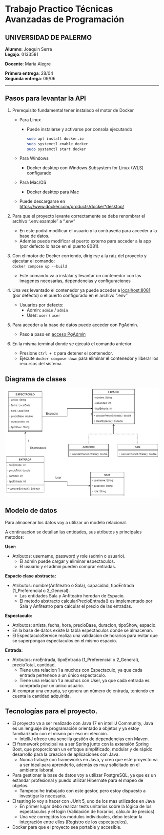 # Trabajo Practico Técnicas Avanzadas de Programación
## UNIVERSIDAD DE PALERMO


**Alumno**: Joaquin Serra  
**Legajo**: 0133581

**Docente**: Maria Alegre

**Primera entrega**: 28/04  
**Segunda entrega**: 09/06

***

## Pasos para levantar la API

1. Prerequisito fundamental tener instalado el motor de Docker
   * Para Linux
     * Puede instalarse y activarse por consola ejecutando

       ```bash
       sudo apt install docker.io
       sudo systemctl enable docker
       sudo systemctl start docker
       ```

   * Para Windows
     * Docker desktop con Windows Subsystem for Linux (WLS) configurado
   * Para Mac/OS
     * Docker desktop para Mac
   * Puede descargarse en https://www.docker.com/products/docker*desktop/


2. Para que el proyecto levante correctamente se debe renombrar el archivo “.env.example” a “.env” 
   * En este podrá modificar el usuario y la contraseña para acceder a la base de datos.  
   * Además puede modificar el puerto externo para acceder a la app (por defecto lo hace en el puerto 8081).


3. Con el motor de Docker corriendo, dirigirse a la raiz del proyecto y ejecutar el comando:   
    `docker compose up --build`  
   * Este comando va a instalar y levantar un contenedor con las imagenes necesarias, dependencias y configuraciones


4. Una vez levantado el contenedor ya puede acceder a [localhost:8081](http://localhost:8081/) (por defecto) o el puerto configurado en el archivo “.env”
   * Usuarios por defecto: 
     * Admin: `admin` / `admin`
     * User: `user` / `user`


5. Para acceder a la base de datos puede acceder con PgAdmin.
   * Paso a paso en [acceso PgAdmin](src/main/resources/static/acceso_pgAdmin.txt)


6. En la misma terminal donde se ejecutó el comando anterior 
   * Presione `Ctrl + C` para detener el contenedor.
   * Ejecute `docker compose down` para eliminar el contenedor y liberar los recursos del sistema.



## Diagrama de clases
![Imagen del diagrama de clases](src/main/resources/static/images/DC_teatro.jpg)    

## Modelo de datos
Para almacenar los datos voy a utilizar un modelo relacional.  

A continuacion se detallan las entidades, sus atributos y principales metodos:

**User:**
* Atributos: username, password y role (admin o usuario).  
  * El admin puede cargar y eliminar espectaculos.
  * El usuario y el admin pueden comprar entradas.  
 
**Espacio clase abstracta:**
* Atributos: nombre(Anfiteatro o Sala), capacidad, tipoEntrada (1_Preferencial o 2_General).  
  * Las entidades Sala y Anfiteatro heredan de Espacio.
  * El metodo abstracto calcularPrecioEntrada() es implementado por Sala y Anfiteatro para calcular el precio de las entradas.

**Espectaculo:**
* Atributos: artista, fecha, hora, precioBase, duracion, tipoShow, espacio.  
* En la base de datos existe la tabla espectaculos donde se almacenan.
* El EspectaculoService realiza una validacion de horarios para evitar que se superpongan espectaculos en el mismo espacio.  

**Entrada:**
* Atributos: nroEntrada, tipoEntrada (1_Preferencial o 2_General), precioTotal, cantidad.
  * Tiene una relacion 1 a muchos con Espectaculo, ya que cada entrada pertenece a un único espectaculo.
  * Tiene una relacion 1 a muchos con User, ya que cada entrada es comprada por un único usuario.
* Al comprar una entrada, se genera un número de entrada, teniendo en cuenta la cantidad adquirida.


## Tecnologías para el proyecto.
* El proyecto va a ser realizado con Java 17 en intelliJ Community, Java es un lenguaje de programación orientado a objetos y ya estoy familiarizado con el mismo por eso mi elección.
  * IntelliJ ofrece una sencilla gestión de dependencias con Maven.
* El framework principal va a ser Spring junto con la extensión Spring Boot, que proporcionan un enfoque simplificado, modular y de rápido desarrollo para la creacion de aplicaciones con Java.
  * Nunca trabajé con frameworks en Java, y creo que este proyecto va a ser ideal para aprenderlo, además es muy solicitado en el ambiente laboral.
* Para gestionar la base de datos voy a utilizar PostgreSQL, ya que es un estandar profesional y puedo utilizar Hibernate para el mapeo de objetos.
  * Tampoco he trabajado con este gestor, pero estoy dispuesto a investigar lo necesario.
* El testing lo voy a hacer con JUnit 5, uno de los mas utilizados en Java
  * En primer lugar debo realizar tests unitarios sobre la lógica de los espectaculos y el login (Validación de horarios, cálculo de precios).
  * Una vez corregidos los modulos individuales, debo testear la integración entre ellos (Registro de los espectaculos).
* Docker para que el proyecto sea portable y accesible.  


